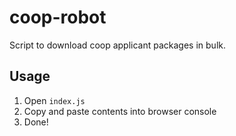 # coop-robot

Script to download coop applicant packages in bulk.

## Usage

1. Open `index.js`
2. Copy and paste contents into browser console
3. Done!